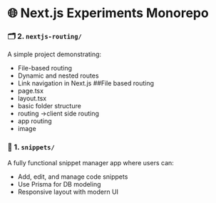 # 🌐 Next.js Experiments Monorepo
### 🗂️ 2. `nextjs-routing/`
A simple project demonstrating:
- File-based routing
- Dynamic and nested routes
- Link navigation in Next.js 
##File based routing
- page.tsx
- layout.tsx
- basic folder structure
- routing ->client side routing
- app routing
- image
### 🧩 1. `snippets/`
A fully functional snippet manager app where users can:
- Add, edit, and manage code snippets
- Use Prisma for DB modeling
- Responsive layout with modern UI


